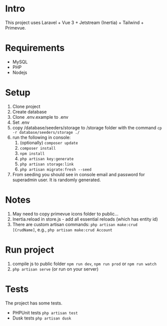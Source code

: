 # Intro
This project uses Laravel + Vue 3 + Jetstream (Inertia) + Tailwind + Primevue.

# Requirements
- MySQL
- PHP 
- Nodejs

# Setup
1. Clone project
2. Create database
3. Clone .env.example to .env
4. Set .env
5. copy /database/seeders/storage to /storage folder with the command ``cp -r database/seeders/storage ./``
7. run the following in console:
   1. (optionally) ``composer update``
   2. ``composer install``
   3. ``npm install``
   4. ``php artisan key:generate``
   5. ``php artisan storage:link``
   6. ``php artisan migrate:fresh --seed``
8. From seeding you should see in console email and password for superadmin user. It is randomly generated.

# Notes
1. May need to copy primevue icons folder to public...
2. Inertia.reload in store.js - add all essential reloads (which has entity id)
3. There are custom artisan commands: `php artisan make:crud [CrudName]`, e.g., `php artisan make:crud Account`

# Run project
1. compile js to public folder ``npm run dev``, ``npm run prod`` or ``npm run watch``
2. ``php artisan serve`` (or run on your server)

# Tests
The project has some tests.
- PHPUnit tests ``php artisan test``
- Dusk tests ``php artisan dusk``

